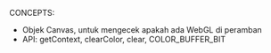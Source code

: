 CONCEPTS:

- Objek Canvas, untuk mengecek apakah ada WebGL di peramban
- API: getContext, clearColor, clear, COLOR_BUFFER_BIT
